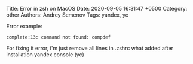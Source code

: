 Title: Error in zsh on MacOS
Date: 2020-09-05 16:31:47 +0500
Category: other
Authors: Andrey Semenov
Tags: yandex, yc

Error example:

    complete:13: command not found: compdef

For fixing it error, i'm just remove all lines in .zshrc what added after installation yandex console (yc)

